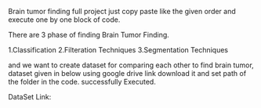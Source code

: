 
Brain tumor finding full project just copy paste like the given order and execute one by one block of code.

There are 3 phase of finding Brain Tumor Finding.

1.Classification
2.Filteration Techniques
3.Segmentation Techniques

and we want to create dataset for comparing each other to find brain tumor, dataset given in below using google drive link download it and set path of the folder in the code.
successfully Executed.

DataSet Link:

